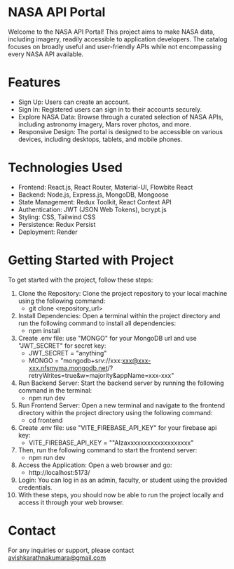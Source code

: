 # NASA API Portal

Welcome to the NASA API Portal! This project aims to make NASA data, including imagery, readily accessible to application developers. The catalog focuses on broadly useful and user-friendly APIs while not encompassing every NASA API available.

# Features

- Sign Up: Users can create an account.
- Sign In: Registered users can sign in to their accounts securely.
- Explore NASA Data: Browse through a curated selection of NASA APIs, including astronomy imagery, Mars rover photos, and more.
- Responsive Design: The portal is designed to be accessible on various devices, including desktops, tablets, and mobile phones.

# Technologies Used

- Frontend: React.js, React Router, Material-UI, Flowbite React
- Backend: Node.js, Express.js, MongoDB, Mongoose
- State Management: Redux Toolkit, React Context API
- Authentication: JWT (JSON Web Tokens), bcrypt.js
- Styling: CSS, Tailwind CSS
- Persistence: Redux Persist
- Deployment: Render

# Getting Started with Project

To get started with the project, follow these steps:

1. Clone the Repository: Clone the project repository to your local machine using the following command:
    - git clone <repository_url> 
2. Install Dependencies: Open a terminal within the project directory and run the following command to install all dependencies:
    - npm install 
3. Create .env file: use "MONGO" for your MongoDB url and use "JWT_SECRET" for secret key:
    - JWT_SECRET = "anything"
    - MONGO = "mongodb+srv://xxx:xxx@xxx-xxx.nfsmyma.mongodb.net/?retryWrites=true&w=majority&appName=xxx-xxx"
4. Run Backend Server: Start the backend server by running the following command in the terminal:
    - npm run dev
5. Run Frontend Server: Open a new terminal and navigate to the frontend directory within the project directory using the following command:
    - cd frontend
6. Create .env file: use "VITE_FIREBASE_API_KEY" for your firebase api key:
    - VITE_FIREBASE_API_KEY  = ""AIzaxxxxxxxxxxxxxxxxxxx"
7. Then, run the following command to start the frontend server:
    - npm run dev
8. Access the Application: Open a web browser and go:
    -  http://localhost:5173/
9. Login: You can log in as an admin, faculty, or student using the provided credentials.
10. With these steps, you should now be able to run the project locally and access it through your web browser.

# Contact

For any inquiries or support, please contact avishkarathnakumara@gmail.com

